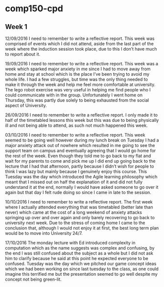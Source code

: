 # comp150-cpd

## Week 1
12/09/2016
I need to remember to write a reflective report. 
This week was comprised of events which I did not attend, aside from the last part of the week where the induction session took place, due to this I don’t have much to report about it.

19/09/2016
I need to remember to write a reflective report.
This week was a week which sparked major anxiety in me since I had to move away from home and stay at school which is the place I’ve been trying to avoid my whole life.
I had a few struggles, but time was the only thing needed to make it through the week and help me feel more comfortable at university. The lego robot exercise was very useful in helping me find people who I could communicate with in the group. Unfortunately I went home on Thursday, this was partly due solely to being exhausted from the social aspect of University.

26/09/2016
I need to remember to write a reflective report.
I only made it to half of the timetabled lessons this week but this was due to being physically ill and not being able to attend, as such not much happened this week.

03/10/2016
I need to remember to write a reflective report. This week seemed to be going well however during my lunch break on Tuesday I had a major anxiety attack out of nowhere which resulted in me going to see the support team on campus and eventually agreeing that I would go home for the rest of the week. Even though they told me to go back to my flat and wait for my parents to come and pick me up I did end up going back to the lecture that I had that afternoon, partly because I didn’t wish for people to think I was lazy but mainly because I genuinely enjoy this course. This Tuesday was the day which introduced the Agile learning philosophy which meant that I missed out on half the explanation of it and did not fully understand it at the end, normally I would have asked someone to go over it again but that day I felt rude doing so since I came in late to the session.

10/10/2016
I need to remember to write a reflective report.
The first week where I actually attended everything that was timetabled (better late than never) which came at the cost of a long weekend of anxiety attacks springing up over and over again and only barely recovering to go back to university next week. Due to the stress of coming home I came to the conclusion that, although I would not enjoy it at first, the best long term plan would be to move into University 24/7.





17/10/2016
The monday lecture with Ed introduced complexity in computation which as the name suggests was complex and confusing, by the end I was still confused about the subject as a whole but I did not ask him to clarify because he said at this point he expected everyone to be confused.
Tuesday was the day which we pitched our game concept ideas which we had been working on since last tuesday to the class, as one could imagine this terrified me but the presentation seemed to go well despite my concept not being green-lit.

